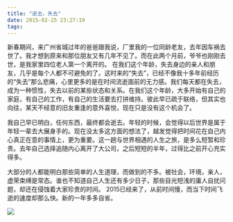 ```yaml
---
title: "逝去，失去"
date: 2015-02-25 23:27:19
tags:
---
```


新春期间，来广州省城过年的爸爸跟我说，厂里我的一位同龄老友，去年因车祸去世了。我才想到原来和那位朋友又有几年不见了。而在此两个月前，爷爷也刚刚去世，是我家里四位老人第一个离开的。 在我们这个年龄，失去身边的亲人和朋友，几乎是每个人都不可避免的了。这时来的“失去”，已经不像我十多年前经历的“失去”那么悲痛，心里更多的是在时间流逝面前的无力感。我们每天都在失去，成为一种惯性，失去以前的某些状态和关系。在我们这个年龄，大多开始有自己的家庭，有自己的工作，有自己的生活要去打拼维持。彼此早已疏于联络，但其实也向往，某天不经意的旧友重逢的意外喜悦，现在只是没有这个机会了。 

我自己早已明白，任何东西，最终都会逝去。年轻的时候，会觉得以后世界是属于年轻一辈去大展身手的。现在没太多这方面的想法了，越发觉得把时间花在自己内心真正在意的事情上，更为重要。这一趟与世界相遇的人生之旅，是多么短暂和珍贵。去年自己选择追随内心离开了大公司，之后短短的半年，过得比之前开心充实得多。 

大部分的人都能明白那些简单的人生道理，而做到的不多。被社会，环境，亲人，虚荣束缚是常态。谁也不知道自己人生还有多少日子，那些目光短浅的庸人自扰问题，却还在侵蚀着大家珍贵的时间。 2015已经来了，从前时间慢，而当下时间飞逝的速度却那么快。新的一年多多自省。 

![](../../../images/2015/childhood.jpg)